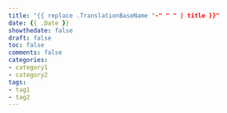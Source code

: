 ```yaml
---
title: "{{ replace .TranslationBaseName "-" " " | title }}"
date: {{ .Date }}
showthedate: false
draft: false
toc: false
comments: false
categories:
- category1
- category2
tags:
- tag1
- tag2
---
```



<!--more-->
